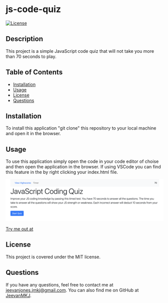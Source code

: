 # js-code-quiz

[![License](https://img.shields.io/badge/License-MIT-blue.svg)](https://opensource.org/licenses/mit)

## Description

This project is a simple JavaScript code quiz that will not take you more than 70 seconds to play.

## Table of Contents

- [Installation](#installation)
- [Usage](#usage)
- [License](#license)
- [Questions](#questions)

## Installation

To install this application "git clone" this repository to your local machine and open it in the browser.

## Usage

To use this application simply open the code in your code editor of choise and then open the application in the browser. If using VSCode you can find this feature in the by right clicking your index.html file.

![Image of js-code-quiz](assets/Screen%20Shot%20JS-code-quiz.png)

[Try me out at](https://jeevanmkj.github.io/js-code-quiz/)

## License

This project is covered under the MIT license.

## Questions

If you have any questions, feel free to contact me at jeevanjones.jmkj@gmail.com.
You can also find me on GitHub at [JeevanMKJ](https://github.com/JeevanMKJ).
